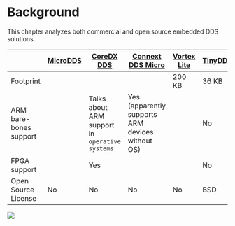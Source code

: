 # Background

This chapter analyzes both commercial and open source embedded DDS solutions.

| | [MicroDDS](http://www.icoup-consulting.com/microdds.html) |[CoreDX DDS](http://www.twinoakscomputing.com/coredx/embedded) | [Connext DDS Micro](http://www.rti.com/products/micro.html) | [Vortex Lite](http://www.prismtech.com/vortex/products/vortex-device/vortex-lite) | [TinyDDS](https://code.google.com/p/tinydds/) |
|---|----------|-----------|-------------------|-------------| ------|
|Footprint | | | | 200 KB | 36 KB |
| ARM bare-bones support| | Talks about ARM support in `operative systems` | Yes (apparently supports ARM devices without OS) | | No |
| FPGA support | | Yes | | | No |
| Open Source License | No | No | No | No | BSD |


![](http://osrfoundation.org/assets/images/osrf_masthead.png)
